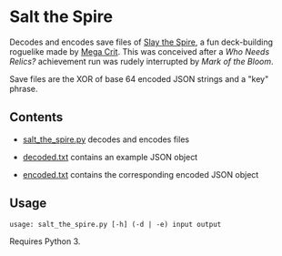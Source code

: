 # Salt the Spire

Decodes and encodes save files of [Slay the Spire](https://store.steampowered.com/app/646570/Slay_the_Spire/), a fun deck-building roguelike made by [Mega Crit](https://www.megacrit.com/). This was conceived after a *Who Needs Relics?* achievement run was rudely interrupted by *Mark of the Bloom*.

Save files are the XOR of base 64 encoded JSON strings and a "key" phrase.


## Contents

- [salt_the_spire.py](salt_the_spire.py) decodes and encodes files

- [decoded.txt](decoded.txt) contains an example JSON object

- [encoded.txt](encoded.txt) contains the corresponding encoded JSON object



## Usage

```
usage: salt_the_spire.py [-h] (-d | -e) input output
```

Requires Python 3.
